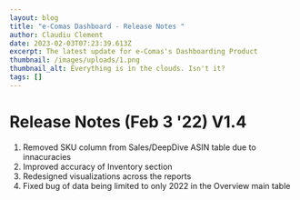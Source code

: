 ```yaml
---
layout: blog
title: "e-Comas Dashboard - Release Notes "
author: Claudiu Clement
date: 2023-02-03T07:23:39.613Z
excerpt: The latest update for e-Comas's Dashboarding Product
thumbnail: /images/uploads/1.png
thumbnail_alt: Everything is in the clouds. Isn't it?
tags: []
---
```

# **R﻿elease Notes (Feb 3 '22) V1.4**

1. R﻿emoved SKU column from Sales/DeepDive ASIN table due to innacuracies 
2. I﻿mproved accuracy of Inventory section 
3. R﻿edesigned visualizations across the reports
4. F﻿ixed bug of data being limited to only 2022 in the Overview main table